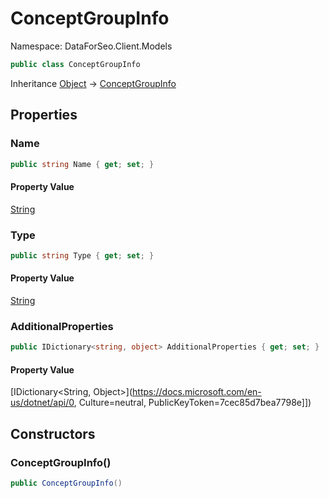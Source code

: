 # ConceptGroupInfo

Namespace: DataForSeo.Client.Models

```csharp
public class ConceptGroupInfo
```

Inheritance [Object](https://docs.microsoft.com/en-us/dotnet/api/Object) → [ConceptGroupInfo](./ConceptGroupInfo.md)

## Properties

### **Name**

```csharp
public string Name { get; set; }
```

#### Property Value

[String](https://docs.microsoft.com/en-us/dotnet/api/String)<br>

### **Type**

```csharp
public string Type { get; set; }
```

#### Property Value

[String](https://docs.microsoft.com/en-us/dotnet/api/String)<br>

### **AdditionalProperties**

```csharp
public IDictionary<string, object> AdditionalProperties { get; set; }
```

#### Property Value

[IDictionary&lt;String, Object&gt;](https://docs.microsoft.com/en-us/dotnet/api/0, Culture=neutral, PublicKeyToken=7cec85d7bea7798e]])<br>

## Constructors

### **ConceptGroupInfo()**

```csharp
public ConceptGroupInfo()
```
